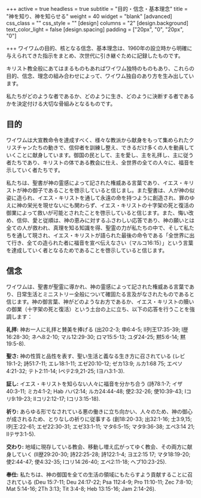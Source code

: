 +++
active = true
headless = true
subtitle = "目的・信念・基本理念"
title = "神を知り、神を知らせる"
weight = 40
widget = "blank"
[advanced]
css_class = ""
css_style = ""
[design]
columns = "2"
[design.background]
text_color_light = false
[design.spacing]
padding = ["20px", "0", "20px", "0"]

+++
ワイワムの目的、核となる信念、基本理念は、1960年の設立時から明確に与えられてきた指示をまとめ、次世代に引き継ぐために記録したものです。

キリスト教全般にあてはまるものもあればワイワム独特のものもあり、これらの目的、信念、理念の組み合わせによって、ワイワム独自のあり方を生み出しています。

私たちがどのような者であるか、どのように生き、どのように決断する者であるかを決定付ける大切な骨組みとなるものです。

## 目的

ワイワムは大宣教命令を達成すべく、様々な教派から献身をもって集められたクリスチャンたちの動きで、信仰者を訓練し整え、できるだけ多くの人を動員していくことに献身しています。御国の民として、主を愛し、主を礼拝し、主に従う者たちであり、キリストの体である教会に仕え、全世界の全ての人々に、福音を示していく者たちです。

私たちは、聖書が神の霊感によって記された権威ある言葉であり、イエス・キリストが神の御子であることを啓示していると信じまし。また聖書は、人が神の似姿に造られ、イエス・キリストを通して永遠の命を持つように創造され、罪のゆえに神の栄光を現せないにも関わらず、イエス・キリストの十字架の死と復活の御業によって救いが可能とされたことを啓示していると信じます。また、悔い改め、信仰、愛と従順は、神の恵みに対するふさわしい応答であり、神の願いとは全ての人が救われ、真理を知る知識を得、聖霊の力が私たちの中で、そして私たちを通して現され、イエス・キリストが語られた最後の命令である「全世界に出て行き、全ての造られた者に福音を宣べ伝えなさい（マルコ16:15）」という言葉を達成していく者となるためであることを啓示していると信じます。

## 信念

ワイワムは、聖書が聖霊に導かれ、神の霊感によって記された権威ある言葉であり、日常生活とミニストリー全般について確固たる言及がなされたものであると信じます。神の御言葉、神がどのようなお方であるか、イエス・キリストの贖いの御業（十字架の死と復活）という土台の上に立ち、以下の応答を行うことを強調します：

**礼拝:** 神お一人に礼拝と賛美を捧げる (出20:2-3; 申6:4-5; Ⅱ列王17:35-39; Ⅰ歴16:28-30; ネヘ8:2-10; マル12:29-30; ロマ15:5-13; ユダ24-25; 黙5:6-14; 黙19:5-8).

**聖さ:** 神の性質と品性を表す、聖い生活と義なる生き方に召されている (レビ19:1-2; 詩51:7-11; エレ18:1-11; エゼ20:10-12; ゼカ13:9; ルカ1:68 75; エペソ4:21-32; テト2:11-14; Ⅰペテ2:9,21-25; Ⅰヨハ3:1-3).

**証し:** イエス・キリストを知らない人々に福音を分かち合う (詩78:1-7; イザ40:3-11; ミカ4:1-2; Hab ハバ2:14; ルカ24:44-48; 使2:32-26; 使10:39-43; Ⅰコリ9:19-23; Ⅱコリ2:12-17; Ⅰコリ3:15-18).

**祈り:** あらゆる形でなされている悪の働きに立ち向かい、人々のため、神の御心が成されるため、とりなしの祈りに従事する (創18:20-33; 出32:1-16; 士3:9,15; Ⅰ列王:22-61; エゼ22:30-31; エゼ33:1-11; マタ6:5-15; マタ9:36-38; エペ3:14 21; Ⅱテサ3:1-5).

**交わり:** 地域に現存している教会、移動し増え広がってゆく教会、その両方に献身していく (Ⅱ歴29:20-30; 詩22:25-28; 詩122:1-4; ヨエ2:15 17; マタ18:19-20; 使2:44-47; 使4:32-35; Ⅰコリ14:26-40; エペ2:11-18; ヘブ10:23-25).

**奉仕:** 私たちは、神の御国を全ての生活の領域にもたらすよう貢献することに召されている  (Deu 15:7-11; Deu 24:17-22; Psa 112:4-9; Pro 11:10-11; Zec 7:8-10; Mat 5:14-16; 2Th 3:13; Tit 3:4-8; Heb 13:15-16; Jam 2:14-26).